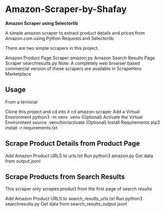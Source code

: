 # Amazon-Scraper-by-Shafay

<b>Amazon Scraper using Selectorlib</b>

A simple amazon scraper to extract product details and prices from Amazon.com using Python Requests and Selectorlib.

There are two simple scrapers in this project.

Amazon Product Page Scraper amazon.py
Amazon Search Results Page Scraper searchresults.py
Note: A completely web browser based commercial version of these scrapers are available in ScrapeHero Marketplace

<b><h2>Usage</h2></b>

From a terminal

Clone this project and cd into it cd amazon-scraper
Add a Virtual Environment python3 -m venv .venv (Optional)
Activate the Virtual Environment source .venv/bin/activate (Optional)
Install Requirements pip3 install -r requirements.txt

<b><h2>Scrape Product Details from Product Page</h2></b>

Add Amazon Product URLS to urls.txt
Run python3 amazon.py
Get data from output.jsonl

<b><h2>Scrape Products from Search Results</b></h2>

This scraper only scrapes product from the first page of search results

Add Amazon Product URLS to search_results_urls.txt
Run python3 searchresults.py
Get data from search_results_output.jsonl

